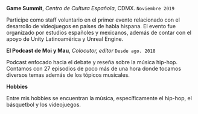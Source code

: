 <div class="row2">
  <strong>Game Summit</strong>, <em>Centro de Cultura Española</em>, CDMX. <code class="fecha">Noviembre 2019</code>
  <p>Participe como staff voluntario en el primer evento relacionado con el desarrollo de videojuegos en países de habla hispana. El evento fue organizado por estudios españoles y mexicanos, además de contar con el apoyo de Unity Latinoamérica y Unreal Engine.</p>
</div>

<div class="row2">
  <strong>El Podcast de Moi y Mau</strong>, <em>Colocutor, editor</em> <code class="fecha">Desde ago. 2018</code>
  <p>Podcast enfocado hacia el debate y reseña sobre la música hip-hop. Contamos con 27 episodios de poco más de una hora donde tocamos diversos temas además de los tópicos musicales.</p>
</div>

<div class="row2">
  <strong>Hobbies</strong>
  <p>Entre mis hobbies se encuentran la música, específicamente el hip-hop, el básquetbol y los videojuegos.</p>
</div>
